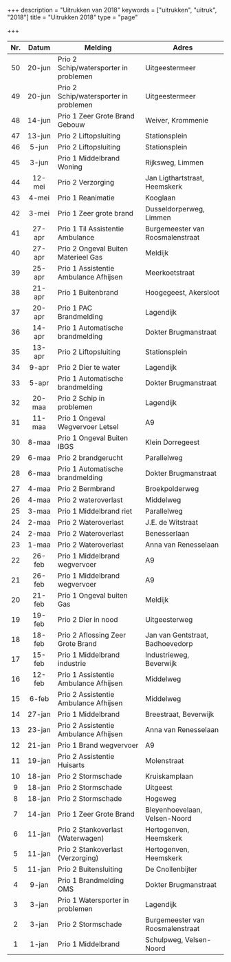 +++
description = "Uitrukken van 2018"
keywords = ["uitrukken", "uitruk", "2018"]
title = "Uitrukken 2018"
type = "page"

+++
<table class="table">
<thead class="thead-inverse">
<tr>
<th align="center">Nr.</th>
<th align="center">Datum</th>
<th>Melding</th>
<th>Adres</th>
</tr>
</thead>
<tbody>

<tr>
<td align="center">50</td>
<td align="center">20-jun</td>
<td>Prio 2 Schip/watersporter in problemen</td>
<td>Uitgeestermeer</td>
</tr>

<tr>
<td align="center">49</td>
<td align="center">20-jun</td>
<td>Prio 2 Schip/watersporter in problemen</td>
<td>Uitgeestermeer</td>
</tr>

<tr>
<td align="center">48</td>
<td align="center">14-jun</td>
<td>Prio 1 Zeer Grote Brand Gebouw</td>
<td>Weiver, Krommenie</td>
</tr>

<tr>
<td align="center">47</td>
<td align="center">13-jun</td>
<td>Prio 2 Liftopsluiting</td>
<td>Stationsplein</td>
</tr>

<tr>
<td align="center">46</td>
<td align="center">5-jun</td>
<td>Prio 2 Liftopsluiting</td>
<td>Stationsplein</td>
</tr>

<tr>
<td align="center">45</td>
<td align="center">3-jun</td>
<td>Prio 1 Middelbrand Woning</td>
<td>Rijksweg, Limmen</td>
</tr>

<tr>
<td align="center">44</td>
<td align="center">12-mei</td>
<td>Prio 2 Verzorging</td>
<td>Jan Ligthartstraat, Heemskerk</td>
</tr>

<tr>
<td align="center">43</td>
<td align="center">4-mei</td>
<td>Prio 1 Reanimatie</td>
<td>Kooglaan</td>
</tr>

<tr>
<td align="center">42</td>
<td align="center">3-mei</td>
<td>Prio 1 Zeer grote brand</td>
<td>Dusseldorperweg, Limmen</td>
</tr>

<tr>
<td align="center">41</td>
<td align="center">27-apr</td>
<td>Prio 1 Til Assistentie Ambulance</td>
<td>Burgemeester van Roosmalenstraat</td>
</tr>

<tr>
<td align="center">40</td>
<td align="center">27-apr</td>
<td>Prio 2 Ongeval Buiten Materieel Gas</td>
<td>Meldijk</td>
</tr>

<tr>
<td align="center">39</td>
<td align="center">25-apr</td>
<td>Prio 1 Assistentie Ambulance Afhijsen</td>
<td>Meerkoetstraat</td>
</tr>

<tr>
<td align="center">38</td>
<td align="center">21-apr</td>
<td>Prio 1 Buitenbrand</td>
<td>Hoogegeest, Akersloot</td>
</tr>

<tr>
<td align="center">37</td>
<td align="center">20-apr</td>
<td>Prio 1 PAC Brandmelding</td>
<td>Lagendijk</td>
</tr>

<tr>
<td align="center">36</td>
<td align="center">14-apr</td>
<td>Prio 1 Automatische brandmelding</td>
<td>Dokter Brugmanstraat</td>
</tr>

<tr>
<td align="center">35</td>
<td align="center">13-apr</td>
<td>Prio 2 Liftopsluiting</td>
<td>Stationsplein</td>
</tr>

<tr>
<td align="center">34</td>
<td align="center">9-apr</td>
<td>Prio 2 Dier te water</td>
<td>Lagendijk</td>
</tr>

<tr>
<td align="center">33</td>
<td align="center">5-apr</td>
<td>Prio 1 Automatische brandmelding</td>
<td>Dokter Brugmanstraat</td>
</tr>

<tr>
<td align="center">32</td>
<td align="center">20-maa</td>
<td>Prio 2 Schip in problemen</td>
<td>Lagendijk</td>
</tr>

<tr>
<td align="center">31</td>
<td align="center">11-maa</td>
<td>Prio 1 Ongeval Wegvervoer Letsel</td>
<td>A9</td>
</tr>

<tr>
<td align="center">30</td>
<td align="center">8-maa</td>
<td>Prio 1 Ongeval Buiten IBGS</td>
<td>Klein Dorregeest</td>
</tr>

<tr>
<td align="center">29</td>
<td align="center">6-maa</td>
<td>Prio 2 brandgerucht</td>
<td>Parallelweg</td>
</tr>

<tr>
<td align="center">28</td>
<td align="center">6-maa</td>
<td>Prio 1 Automatische brandmelding</td>
<td>Dokter Brugmanstraat</td>
</tr>

<tr>
<td align="center">27</td>
<td align="center">4-maa</td>
<td>Prio 2 Bermbrand</td>
<td>Broekpolderweg</td>
</tr>

<tr>
<td align="center">26</td>
<td align="center">4-maa</td>
<td>Prio 2 wateroverlast</td>
<td>Middelweg</td>
</tr>

<tr>
<td align="center">25</td>
<td align="center">3-maa</td>
<td>Prio 1 Middelbrand riet</td>
<td>Parallelweg</td>
</tr>

<tr>
<td align="center">24</td>
<td align="center">2-maa</td>
<td>Prio 2 Wateroverlast</td>
<td>J.E. de Witstraat</td>
</tr>

<tr>
<td align="center">24</td>
<td align="center">2-maa</td>
<td>Prio 2 Wateroverlast</td>
<td>Benesserlaan</td>
</tr>

<tr>
<td align="center">23</td>
<td align="center">1-maa</td>
<td>Prio 2 Wateroverlast</td>
<td>Anna van Renesselaan</td>
</tr>

<tr>
<td align="center">22</td>
<td align="center">26-feb</td>
<td>Prio 1 Middelbrand wegvervoer</td>
<td>A9</td>
</tr>

<tr>
<td align="center">21</td>
<td align="center">26-feb</td>
<td>Prio 1 Middelbrand wegvervoer</td>
<td>A9</td>
</tr>

<tr>
<td align="center">20</td>
<td align="center">21-feb</td>
<td>Prio 1 Ongeval buiten Gas</td>
<td>Meldijk</td>
</tr>

<tr>
<td align="center">19</td>
<td align="center">19-feb</td>
<td>Prio 2 Dier in nood</td>
<td>Uitgeesterweg</td>
</tr>

<tr>
<td align="center">18</td>
<td align="center">18-feb</td>
<td>Prio 2 Aflossing Zeer Grote Brand</td>
<td>Jan van Gentstraat, Badhoevedorp</td>
</tr>

<tr>
<td align="center">17</td>
<td align="center">15-feb</td>
<td>Prio 1 Middelbrand industrie</td>
<td>Industrieweg, Beverwijk</td>
</tr>

<tr>
<td align="center">16</td>
<td align="center">12-feb</td>
<td>Prio 1 Assistentie Ambulance Afhijsen</td>
<td>Middelweg</td>
</tr>

<tr>
<td align="center">15</td>
<td align="center">6-feb</td>
<td>Prio 2 Assistentie Ambulance Afhijsen</td>
<td>Middelweg</td>
</tr>

<tr>
<td align="center">14</td>
<td align="center">27-jan</td>
<td>Prio 1 Middelbrand</td>
<td>Breestraat, Beverwijk</td>
</tr>

<tr>
<td align="center">13</td>
<td align="center">23-jan</td>
<td>Prio 2 Assistentie Ambulance Afhijsen</td>
<td>Anna van Renesselaan</td>
</tr>

<tr>
<td align="center">12</td>
<td align="center">21-jan</td>
<td>Prio 1 Brand wegvervoer</td>
<td>A9</td>
</tr>

<tr>
<td align="center">11</td>
<td align="center">19-jan</td>
<td>Prio 2 Assistentie Huisarts</td>
<td>Molenstraat</td>
</tr>

<tr>
<td align="center">10</td>
<td align="center">18-jan</td>
<td>Prio 2 Stormschade</td>
<td>Kruiskamplaan</td>
</tr>

<tr>
<td align="center">9</td>
<td align="center">18-jan</td>
<td>Prio 2 Stormschade</td>
<td>Uitgeest</td>
</tr>

<tr>
<td align="center">8</td>
<td align="center">18-jan</td>
<td>Prio 2 Stormschade</td>
<td>Hogeweg</td>
</tr>

<tr>
<td align="center">7</td>
<td align="center">14-jan</td>
<td>Prio 1 Zeer Grote Brand</td>
<td>Bleyenhoevelaan, Velsen-Noord</td>
</tr>

<tr>
<td align="center">6</td>
<td align="center">11-jan</td>
<td>Prio 2 Stankoverlast (Waterwagen)</td>
<td>Hertogenven, Heemskerk</td>
</tr>

<tr>
<td align="center">5</td>
<td align="center">11-jan</td>
<td>Prio 2 Stankoverlast (Verzorging)</td>
<td>Hertogenven, Heemskerk</td>
</tr>

<tr>
<td align="center">5</td>
<td align="center">11-jan</td>
<td>Prio 2 Buitensluiting</td>
<td>De Cnollenbijter</td>
</tr>

<tr>
<td align="center">4</td>
<td align="center">9-jan</td>
<td>Prio 1 Brandmelding OMS</td>
<td>Dokter Brugmanstraat</td>
</tr>

<tr>
<td align="center">3</td>
<td align="center">3-jan</td>
<td>Prio 1 Watersporter in problemen</td>
<td>Lagendijk</td>
</tr>

<tr>
<td align="center">2</td>
<td align="center">3-jan</td>
<td>Prio 2 Stormschade</td>
<td>Burgemeester van Roosmalenstraat</td>
</tr>

<tr>
<td align="center">1</td>
<td align="center">1-jan</td>
<td>Prio 1 Middelbrand</td>
<td>Schulpweg, Velsen-Noord</td>
</tr>

</tbody>
</table>
